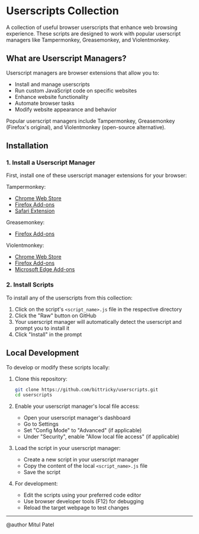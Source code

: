 # Userscripts Collection

A collection of useful browser userscripts that enhance web browsing experience. These scripts are designed to work with popular userscript managers like Tampermonkey, Greasemonkey, and Violentmonkey.

## What are Userscript Managers?

Userscript managers are browser extensions that allow you to:

- Install and manage userscripts
- Run custom JavaScript code on specific websites
- Enhance website functionality
- Automate browser tasks
- Modify website appearance and behavior

Popular userscript managers include Tampermonkey, Greasemonkey (Firefox's original), and Violentmonkey (open-source alternative).

## Installation

### 1. Install a Userscript Manager

First, install one of these userscript manager extensions for your browser:

Tampermonkey:
- [Chrome Web Store](https://chrome.google.com/webstore/detail/tampermonkey/dhdgffkkebhmkfjojejmpbldmpobfkfo)
- [Firefox Add-ons](https://addons.mozilla.org/en-US/firefox/addon/tampermonkey/)
- [Safari Extension](https://apps.apple.com/app/tampermonkey/id1482490089)

Greasemonkey:
- [Firefox Add-ons](https://addons.mozilla.org/en-US/firefox/addon/greasemonkey/)

Violentmonkey:
- [Chrome Web Store](https://chrome.google.com/webstore/detail/violentmonkey/jinjaccalgkegednnccohejagnlnfdag)
- [Firefox Add-ons](https://addons.mozilla.org/en-US/firefox/addon/violentmonkey/)
- [Microsoft Edge Add-ons](https://microsoftedge.microsoft.com/addons/detail/violentmonkey/eeagobfjdenkkddmbclomhiblgggliao)

### 2. Install Scripts

To install any of the userscripts from this collection:

1. Click on the script's `<script_name>.js` file in the respective directory
2. Click the "Raw" button on GitHub
3. Your userscript manager will automatically detect the userscript and prompt you to install it
4. Click "Install" in the prompt

## Local Development

To develop or modify these scripts locally:

1. Clone this repository:
   ```bash
   git clone https://github.com/bittricky/userscripts.git
   cd userscripts
   ```

2. Enable your userscript manager's local file access:
   - Open your userscript manager's dashboard
   - Go to Settings
   - Set "Config Mode" to "Advanced" (if applicable)
   - Under "Security", enable "Allow local file access" (if applicable)

3. Load the script in your userscript manager:
   - Create a new script in your userscript manager
   - Copy the content of the local `<script_name>.js` file
   - Save the script

4. For development:
   - Edit the scripts using your preferred code editor
   - Use browser developer tools (F12) for debugging
   - Reload the target webpage to test changes

---
@author Mitul Patel

